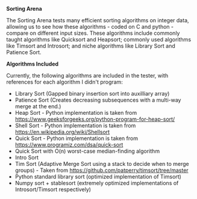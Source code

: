**Sorting Arena**

The Sorting Arena tests many efficient sorting algorithms on integer data, allowing us to see how these algorithms - coded on C and python - compare on different input sizes. These algorithms include commonly taught algorithms like Quicksort and Heapsort; commonly used algorithms like Timsort and Introsort; and niche algorithms like Library Sort and Patience Sort.

**Algorithms Included**

Currently, the following algorithms are included in the tester, with references for each algorithm I didn't program:

- Library Sort (Gapped binary insertion sort into auxilliary array) 
- Patience Sort (Creates decreasing subsequences with a multi-way merge at the end.)
- Heap Sort - Python implementation is taken from https://www.geeksforgeeks.org/python-program-for-heap-sort/
- Shell Sort - Python implementation is taken from https://en.wikipedia.org/wiki/Shellsort
- Quick Sort - Python implementation is taken from https://www.programiz.com/dsa/quick-sort
- Quick Sort with O(n) worst-case median-finding algorithm
- Intro Sort
- Tim Sort (Adaptive Merge Sort using a stack to decide when to merge groups) - Taken from https://github.com/patperry/timsort/tree/master
- Python standard library sort (optimized implementation of Timsort)
- Numpy sort + stablesort (extremely optimized implementations of Introsort/Timsort respectively)
